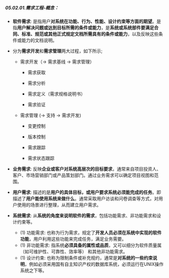 ##### 05.02.01.需求工程-概念：

- **软件需求**: 是指用户**对系统在功能、行为、性能、设计约束等方面的期望**。是指**用户解决问题或达到目标所需的条件或能力**，是**系统或系统部件要满足合同、标准、规范或其他正式规定文档所需具有的条件或能力**，以及反映这些条件或能力的文档说明。

- 分为**需求开发**和**需求管理**两大过程，如下所示;
  
  - 需求开发（-> 需求基线 -> 需求管理）
    
    - 需求获取
    
    - 需求分析
    
    - 需求定义（需求规格说明书）
    
    - 需求验证
  
  - 需求管理 (-> 支持 -> 需求开发)
    
    - 变更控制
    
    - 版本控制
    
    - 需求跟踪
    
    - 需求状态跟踪

- **业务需求**: 反映**企业或客户对系统高层次的目标要求**，通常来自项目投资人、客户、市场营销部门或产品策划部门。通过业务需求可以确定项目视图和范围。

- **用户需求**: 描述的是**用户的具体目标，或用户要求系统必须能完成的任务**。即描述了**用户能使用系统来做什么**。通常采取用户访谈和问卷调查等方式，对用户使用的场景进行整理，从而建立用户需求。

- **系统需求**: 从**系统的角度来说明软件的需求**，包括功能需求、非功能需求和设计约束等。
  
  - (1) 功能需求: 也称为行为需求，规定了**开发人员必须在系统中实现的软件功能**，用户利用这些功能来完成任务，满足业务需要。
  - (1) 非功能需求: 指系统**必须具备的属性或品质**，又可以细分为软件质量属（如可维护性、可靠性、效率等） 和其他非功能需求。
  - (1) 设计约束: 也称为限制条件或补充规约，通常是**对系统的一些约束说明**，例如必须采用国有自主知识产权的数据库系统，必须运行在UNIX操作系统之下等。
